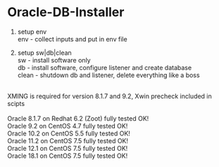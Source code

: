 # Oracle-DB-Installer

1. setup env <br />
env - collect inputs and put in env file<br />

2. setup sw|db|clean<br />
sw - install software only<br />
db - install software, configure listener and create database<br />
clean - shutdown db and listener, delete everything like a boss<br />
<br />
XMING is required for version 8.1.7 and 9.2, Xwin precheck included in scipts<br />
<br />
Oracle 8.1.7 on Redhat 6.2 (Zoot) fully tested OK!<br />
Oracle   9.2 on CentOS 4.7 fully tested OK!<br />
Oracle  10.2 on CentOS 5.5 fully tested OK!<br />
Oracle  11.2 on CentOS 7.5 fully tested OK!<br />
Oracle  12.1 on CentOS 7.5 fully tested OK!<br />
Oracle  18.1 on CentOS 7.5 fully tested OK!<br />
